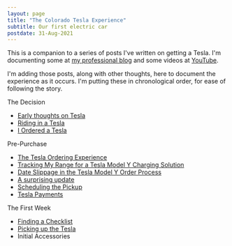```yaml
---
layout: page
title: "The Colorado Tesla Experience"
subtitle: Our first electric car
postdate: 31-Aug-2021
---
```


This is a companion to a series of posts I've written on getting a Tesla. I'm documenting some at [my professional blog](https://voiceofthedba.com/tag/tesla/) and some videos at [YouTube](https://www.youtube.com/channel/UC4sRpzz05MCXqxUInjwQ_ew).

I'm adding those posts, along with other thoughts, here to document the experience as it occurs. I'm putting these in chronological order, for ease of following the story.

The Decision
- [Early thoughts on Tesla](/projects/tesla/teslathoughts/)
- [Riding in a Tesla](/projects/tesla/firstride/)
- [I Ordered a Tesla](/projects/tesla/ordertesla/)

Pre-Purchase
- [The Tesla Ordering Experience](/projects/tesla/teslaorderexperience/)
- [Tracking My Range for a Tesla Model Y Charging Solution](/projects/tesla/trackrange/)
- [Date Slippage in the Tesla Model Y Order Process](/projects/tesla/dateslip/)
- [A surprising update](/projects/tesla/surpriseupdate/)
- [Scheduling the Pickup](/projects/tesla/schedule/)
- [Tesla Payments](/projects/tesla/payment/)

The First Week
- [Finding a Checklist](/projects/tesla/checklist/)
- [Picking up the Tesla](/projects/tesla/pickup/)
- Initial Accessories